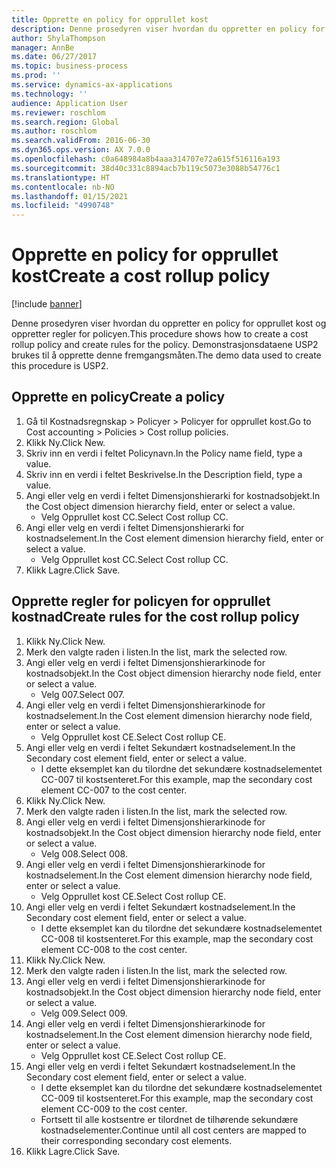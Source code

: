 ```yaml
---
title: Opprette en policy for opprullet kost
description: Denne prosedyren viser hvordan du oppretter en policy for opprullet kost og oppretter regler for policyen.
author: ShylaThompson
manager: AnnBe
ms.date: 06/27/2017
ms.topic: business-process
ms.prod: ''
ms.service: dynamics-ax-applications
ms.technology: ''
audience: Application User
ms.reviewer: roschlom
ms.search.region: Global
ms.author: roschlom
ms.search.validFrom: 2016-06-30
ms.dyn365.ops.version: AX 7.0.0
ms.openlocfilehash: c0a648984a8b4aaa314707e72a615f516116a193
ms.sourcegitcommit: 38d40c331c8894acb7b119c5073e3088b54776c1
ms.translationtype: HT
ms.contentlocale: nb-NO
ms.lasthandoff: 01/15/2021
ms.locfileid: "4990748"
---
```

# <a name="create-a-cost-rollup-policy"></a><span data-ttu-id="7bdf9-103">Opprette en policy for opprullet kost</span><span class="sxs-lookup"><span data-stu-id="7bdf9-103">Create a cost rollup policy</span></span>

[!include [banner](../../includes/banner.md)]

<span data-ttu-id="7bdf9-104">Denne prosedyren viser hvordan du oppretter en policy for opprullet kost og oppretter regler for policyen.</span><span class="sxs-lookup"><span data-stu-id="7bdf9-104">This procedure shows how to create a cost rollup policy and create rules for the policy.</span></span> <span data-ttu-id="7bdf9-105">Demonstrasjonsdataene USP2 brukes til å opprette denne fremgangsmåten.</span><span class="sxs-lookup"><span data-stu-id="7bdf9-105">The demo data used to create this procedure is USP2.</span></span>


## <a name="create-a-policy"></a><span data-ttu-id="7bdf9-106">Opprette en policy</span><span class="sxs-lookup"><span data-stu-id="7bdf9-106">Create a policy</span></span>
1. <span data-ttu-id="7bdf9-107">Gå til Kostnadsregnskap > Policyer > Policyer for opprullet kost.</span><span class="sxs-lookup"><span data-stu-id="7bdf9-107">Go to Cost accounting > Policies > Cost rollup policies.</span></span>
2. <span data-ttu-id="7bdf9-108">Klikk Ny.</span><span class="sxs-lookup"><span data-stu-id="7bdf9-108">Click New.</span></span>
3. <span data-ttu-id="7bdf9-109">Skriv inn en verdi i feltet Policynavn.</span><span class="sxs-lookup"><span data-stu-id="7bdf9-109">In the Policy name field, type a value.</span></span>
4. <span data-ttu-id="7bdf9-110">Skriv inn en verdi i feltet Beskrivelse.</span><span class="sxs-lookup"><span data-stu-id="7bdf9-110">In the Description field, type a value.</span></span>
5. <span data-ttu-id="7bdf9-111">Angi eller velg en verdi i feltet Dimensjonshierarki for kostnadsobjekt.</span><span class="sxs-lookup"><span data-stu-id="7bdf9-111">In the Cost object dimension hierarchy field, enter or select a value.</span></span>
    * <span data-ttu-id="7bdf9-112">Velg Opprullet kost CC.</span><span class="sxs-lookup"><span data-stu-id="7bdf9-112">Select Cost rollup CC.</span></span>  
6. <span data-ttu-id="7bdf9-113">Angi eller velg en verdi i feltet Dimensjonshierarki for kostnadselement.</span><span class="sxs-lookup"><span data-stu-id="7bdf9-113">In the Cost element dimension hierarchy field, enter or select a value.</span></span>
    * <span data-ttu-id="7bdf9-114">Velg Opprullet kost CC.</span><span class="sxs-lookup"><span data-stu-id="7bdf9-114">Select Cost rollup CC.</span></span>  
7. <span data-ttu-id="7bdf9-115">Klikk Lagre.</span><span class="sxs-lookup"><span data-stu-id="7bdf9-115">Click Save.</span></span>

## <a name="create-rules-for-the-cost-rollup-policy"></a><span data-ttu-id="7bdf9-116">Opprette regler for policyen for opprullet kostnad</span><span class="sxs-lookup"><span data-stu-id="7bdf9-116">Create rules for the cost rollup policy</span></span>
1. <span data-ttu-id="7bdf9-117">Klikk Ny.</span><span class="sxs-lookup"><span data-stu-id="7bdf9-117">Click New.</span></span>
2. <span data-ttu-id="7bdf9-118">Merk den valgte raden i listen.</span><span class="sxs-lookup"><span data-stu-id="7bdf9-118">In the list, mark the selected row.</span></span>
3. <span data-ttu-id="7bdf9-119">Angi eller velg en verdi i feltet Dimensjonshierarkinode for kostnadsobjekt.</span><span class="sxs-lookup"><span data-stu-id="7bdf9-119">In the Cost object dimension hierarchy node field, enter or select a value.</span></span>
    * <span data-ttu-id="7bdf9-120">Velg 007.</span><span class="sxs-lookup"><span data-stu-id="7bdf9-120">Select 007.</span></span>  
4. <span data-ttu-id="7bdf9-121">Angi eller velg en verdi i feltet Dimensjonshierarkinode for kostnadselement.</span><span class="sxs-lookup"><span data-stu-id="7bdf9-121">In the Cost element dimension hierarchy node field, enter or select a value.</span></span>
    * <span data-ttu-id="7bdf9-122">Velg Opprullet kost CE.</span><span class="sxs-lookup"><span data-stu-id="7bdf9-122">Select Cost rollup CE.</span></span>  
5. <span data-ttu-id="7bdf9-123">Angi eller velg en verdi i feltet Sekundært kostnadselement.</span><span class="sxs-lookup"><span data-stu-id="7bdf9-123">In the Secondary cost element field, enter or select a value.</span></span>
    * <span data-ttu-id="7bdf9-124">I dette eksemplet kan du tilordne det sekundære kostnadselementet CC-007 til kostsenteret.</span><span class="sxs-lookup"><span data-stu-id="7bdf9-124">For this example, map the secondary cost element CC-007 to the cost center.</span></span>  
6. <span data-ttu-id="7bdf9-125">Klikk Ny.</span><span class="sxs-lookup"><span data-stu-id="7bdf9-125">Click New.</span></span>
7. <span data-ttu-id="7bdf9-126">Merk den valgte raden i listen.</span><span class="sxs-lookup"><span data-stu-id="7bdf9-126">In the list, mark the selected row.</span></span>
8. <span data-ttu-id="7bdf9-127">Angi eller velg en verdi i feltet Dimensjonshierarkinode for kostnadsobjekt.</span><span class="sxs-lookup"><span data-stu-id="7bdf9-127">In the Cost object dimension hierarchy node field, enter or select a value.</span></span>
    * <span data-ttu-id="7bdf9-128">Velg 008.</span><span class="sxs-lookup"><span data-stu-id="7bdf9-128">Select 008.</span></span>  
9. <span data-ttu-id="7bdf9-129">Angi eller velg en verdi i feltet Dimensjonshierarkinode for kostnadselement.</span><span class="sxs-lookup"><span data-stu-id="7bdf9-129">In the Cost element dimension hierarchy node field, enter or select a value.</span></span>
    * <span data-ttu-id="7bdf9-130">Velg Opprullet kost CE.</span><span class="sxs-lookup"><span data-stu-id="7bdf9-130">Select Cost rollup CE.</span></span>  
10. <span data-ttu-id="7bdf9-131">Angi eller velg en verdi i feltet Sekundært kostnadselement.</span><span class="sxs-lookup"><span data-stu-id="7bdf9-131">In the Secondary cost element field, enter or select a value.</span></span>
    * <span data-ttu-id="7bdf9-132">I dette eksemplet kan du tilordne det sekundære kostnadselementet CC-008 til kostsenteret.</span><span class="sxs-lookup"><span data-stu-id="7bdf9-132">For this example, map the secondary cost element CC-008 to the cost center.</span></span>  
11. <span data-ttu-id="7bdf9-133">Klikk Ny.</span><span class="sxs-lookup"><span data-stu-id="7bdf9-133">Click New.</span></span>
12. <span data-ttu-id="7bdf9-134">Merk den valgte raden i listen.</span><span class="sxs-lookup"><span data-stu-id="7bdf9-134">In the list, mark the selected row.</span></span>
13. <span data-ttu-id="7bdf9-135">Angi eller velg en verdi i feltet Dimensjonshierarkinode for kostnadsobjekt.</span><span class="sxs-lookup"><span data-stu-id="7bdf9-135">In the Cost object dimension hierarchy node field, enter or select a value.</span></span>
    * <span data-ttu-id="7bdf9-136">Velg 009.</span><span class="sxs-lookup"><span data-stu-id="7bdf9-136">Select 009.</span></span>  
14. <span data-ttu-id="7bdf9-137">Angi eller velg en verdi i feltet Dimensjonshierarkinode for kostnadselement.</span><span class="sxs-lookup"><span data-stu-id="7bdf9-137">In the Cost element dimension hierarchy node field, enter or select a value.</span></span>
    * <span data-ttu-id="7bdf9-138">Velg Opprullet kost CE.</span><span class="sxs-lookup"><span data-stu-id="7bdf9-138">Select Cost rollup CE.</span></span>  
15. <span data-ttu-id="7bdf9-139">Angi eller velg en verdi i feltet Sekundært kostnadselement.</span><span class="sxs-lookup"><span data-stu-id="7bdf9-139">In the Secondary cost element field, enter or select a value.</span></span>
    * <span data-ttu-id="7bdf9-140">I dette eksemplet kan du tilordne det sekundære kostnadselementet CC-009 til kostsenteret.</span><span class="sxs-lookup"><span data-stu-id="7bdf9-140">For this example, map the secondary cost element CC-009 to the cost center.</span></span>  
    * <span data-ttu-id="7bdf9-141">Fortsett til alle kostsentre er tilordnet de tilhørende sekundære kostnadselementer.</span><span class="sxs-lookup"><span data-stu-id="7bdf9-141">Continue until all cost centers are mapped to their corresponding secondary cost elements.</span></span>  
16. <span data-ttu-id="7bdf9-142">Klikk Lagre.</span><span class="sxs-lookup"><span data-stu-id="7bdf9-142">Click Save.</span></span>

